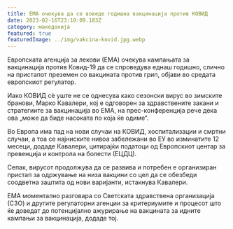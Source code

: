 ```yaml
---
title: ЕМА очекува да се воведе годишна вакцинација против КОВИД
date: 2023-02-16T23:10:09.183Z
category: македонија
featured: true
featuredImage: ../img/vakcina-kovid.jpg.webp
---
```


Европската агенција за лекови (ЕМА) очекува кампањата за вакцинација против Ковид-19 да се спроведува еднаш годишно, слично на пристапот преземен со вакцината против грип, објави во средата европскиот регулатор.

Иако КОВИД сè уште не се однесува како сезонски вирус во зимските бранови, Марко Кавалери, кој е одговорен за здравствените закани и стратегиите за вакцинација во ЕМА, на прес-конференција рече дека ова „може да биде насоката по која ќе одиме“.

Во Европа има пад на нови случаи на КОВИД, хоспитализации и смртни случаи, а тоа се најниските нивоа забележани во ЕУ во изминатите 12 месеци, додаде Кавалери, цитирајќи податоци од Европскиот центар за превенција и контрола на болести (ЕЦДЦ).

Сепак, вирусот продолжува да се развива и потребен е организиран пристап за одржување на низа вакцини со цел да се обезбеди соодветна заштита од нови варијанти, истакнува Кавалери.

ЕМА моментално разговара со Светската здравствена организација (СЗО) и другите регулаторни агенции за критериумите и процесот што ќе доведат до потенцијално ажурирање на вакцината за идните кампањи за вакцинација, додаде тој.
